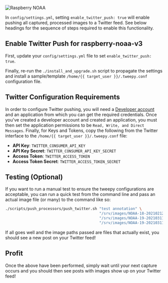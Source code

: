 ![Raspberry NOAA](../assets/header_1600_v2.png)

In `config/settings.yml`, setting `enable_twitter_push: true` will enable pushing all captured, processed
images to a Twitter feed. See below headings for the sequence of steps required to enable this functionality.

## Enable Twitter Push for raspberry-noaa-v3

First, update your `config/settings.yml` file to set `enable_twitter_push: true`.

Finally, re-run the `./install_and_upgrade.sh` script to propagate the settings and install a sample/template
`/home/{{ target_user }}/.tweepy.conf` configuration file.

## Twitter Configuration Requirements

In order to configure Twitter pushing, you will need a [Developer account](https://developer.twitter.com/)
and an application from which you can get the required credentials. Once you've created a developer account
and created an application, you must then set the application permissions to be `Read, Write, and
Direct Messages`. Finally, for Keys and Tokens, copy the following from the Twitter interface to the
`/home/{{ target_user }}/.tweepy.conf` file:

* **API Key**: `TWITTER_CONSUMER_API_KEY`
* **API Key Secret**: `TWITTER_CONSUMER_API_KEY_SECRET`
* **Access Token**: `TWITTER_ACCESS_TOKEN`
* **Access Token Secret**: `TWITTER_ACCESS_TOKEN_SECRET`

## Testing (Optional)

If you want to run a manual test to ensure the tweepy configurations are acceptable, you can run a quick test
from the command line and pass an actual image file (or many) to the command like so:

```bash
./scripts/push_processors/push_twitter.sh "test annotation" \
                                          "/srv/images/NOAA-18-20210212-091356-MCIR.jpg" \
                                          "/srv/images/NOAA-19-20210311-060645-ZA.jpg"   \
                                          "/srv/images/NOAA-19-20210311-060645-spectrogram.png"
```

If all goes well and the image paths passed are files that actually exist, you should see a new post on your
Twitter feed!

## Profit

Once the above have been performed, simply wait until your next capture occurs and you should then see posts with
images show up on your Twitter feed!
